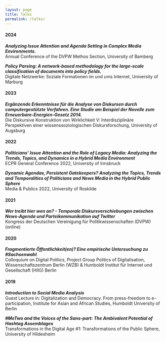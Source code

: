 ```yaml
---
layout: page
title: Talks
permalink: /talks/
---
```

#### 2024                                                                               
**_Analyzing Issue Attention and Agenda Setting in Complex Media Environments._**\
Annual Conference of the DVPW Methos Section, University of Bamberg

**_Policy Parsing: A network-based methodology for the large-scale classification of documents into policy fields._** \
Digitale Netzwerke: Soziale Formationen im und ums Internet, University of Marburg

#### 2023                                                                               
**_Ergänzende Erkenntnisse für die Analyse von Diskursen durch computergestützte Verfahren. Eine Studie am Beispiel der Novelle zum Erneuerbare-Energien-Gesetz 2014._** \
Die Diskursive Konstruktion von Wirklichkeit V: Interdisziplinäre Perspektiven einer wissenssoziologischen Diskursforschung, University of Augsburg

#### 2022                                                                               
**_Politicians’ Issue Attention and the Role of Legacy Media: Analyzing the Trends, Topics, and Dynamics in a Hybrid Media Environment_**\
ECPR General Conference 2022, University of Innsbruck

**_Dynamic Agendas, Persistent Gatekeepers? Analyzing the Topics, Trends and Temporalities of Politicians and News Media in the Hybrid Public Sphere_**\
Media & Publics 2022, University of Roskilde

#### 2021                                                                               
**_Wer treibt hier wen an? - Temporale Diskursverschiebungen zwischen News-Agenda und Parteikommunikation auf Twitter_**\
Kongress der Deutschen Vereinigung für Politikwissenschaften (DVPW) (online)

#### 2020                                                                               
**_Fragmentierte Öffentlichkeit(en)? Eine empirische Untersuchung zu \#Sachsenwahl_**\
Colloquium on Digital Politics,  Project Group Politics of Digitalisation, Wissenschaftszentrum Berlin (WZB) & Humboldt Institut für Internet und Gesellschaft (HIIG) Berlin

#### 2019                                                                               
**_Introduction to Social Media Analysis_**\
Guest Lecture in: Digitalization and Democracy. From press-freedom to e-participation, Institute for Asian and African Studies, Humboldt University of Berlin

**_#MeTwo and the Voices of the Sans-part: The Ambivalent Potential of Hashtag Assemblages_**\
Transformations in the Digital Age #1: Transformations of the Public Sphere, University of Hildesheim
